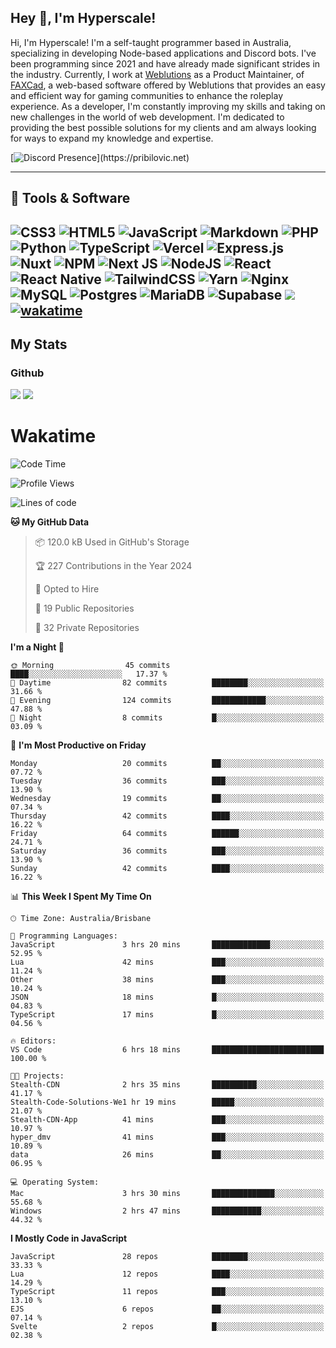 ## Hey 👋, I'm Hyperscale!

Hi, I'm Hyperscale! I'm a self-taught programmer based in Australia, specializing in developing Node-based applications and Discord bots. I've been programming since 2021 and have already made significant strides in the industry. Currently, I work at [Weblutions](https://weblutions.com) as a Product Maintainer, of [FAXCad](https://weblutions.com/store/faxcad), a web-based software offered by Weblutions that provides an easy and efficient way for gaming communities to enhance the roleplay experience. As a developer, I'm constantly improving my skills and taking on new challenges in the world of web development. I'm dedicated to providing the best possible solutions for my clients and am always looking for ways to expand my knowledge and expertise.

[![Discord Presence](https://lanyard.cnrad.dev/api/906061699562475581?=idleMessage=:Just%Chillin%With%My%Kangaroo!)](https://pribilovic.net)

<p align="center">
<a href="https://github.com/Hyperscale1">
</a>
</p>

---
## 🔧 Tools & Software

![CSS3](https://img.shields.io/badge/css3-%231572B6.svg?style=for-the-badge&logo=css3&logoColor=white) ![HTML5](https://img.shields.io/badge/html5-%23E34F26.svg?style=for-the-badge&logo=html5&logoColor=white) ![JavaScript](https://img.shields.io/badge/javascript-%23323330.svg?style=for-the-badge&logo=javascript&logoColor=%23F7DF1E)  ![Markdown](https://img.shields.io/badge/markdown-%23000000.svg?style=for-the-badge&logo=markdown&logoColor=white) ![PHP](https://img.shields.io/badge/php-%23777BB4.svg?style=for-the-badge&logo=php&logoColor=white) ![Python](https://img.shields.io/badge/python-3670A0?style=for-the-badge&logo=python&logoColor=ffdd54) ![TypeScript](https://img.shields.io/badge/typescript-%23007ACC.svg?style=for-the-badge&logo=typescript&logoColor=white) ![Vercel](https://img.shields.io/badge/vercel-%23000000.svg?style=for-the-badge&logo=vercel&logoColor=white) ![Express.js](https://img.shields.io/badge/express.js-%23404d59.svg?style=for-the-badge&logo=express&logoColor=%2361DAFB) ![Nuxt](https://img.shields.io/badge/Nuxt-%23404d59.svg?style=for-the-badge&logo=nuxtdotjs&logoColor=%02dc82)  ![NPM](https://img.shields.io/badge/NPM-%23000000.svg?style=for-the-badge&logo=npm&logoColor=white) ![Next JS](https://img.shields.io/badge/Next-black?style=for-the-badge&logo=next.js&logoColor=white) ![NodeJS](https://img.shields.io/badge/node.js-6DA55F?style=for-the-badge&logo=node.js&logoColor=white) ![React](https://img.shields.io/badge/react-%2320232a.svg?style=for-the-badge&logo=react&logoColor=%2361DAFB) ![React Native](https://img.shields.io/badge/react_native-%2320232a.svg?style=for-the-badge&logo=react&logoColor=%2361DAFB) ![TailwindCSS](https://img.shields.io/badge/tailwindcss-%2338B2AC.svg?style=for-the-badge&logo=tailwind-css&logoColor=white) ![Yarn](https://img.shields.io/badge/yarn-%232C8EBB.svg?style=for-the-badge&logo=yarn&logoColor=white) ![Nginx](https://img.shields.io/badge/nginx-%23009639.svg?style=for-the-badge&logo=nginx&logoColor=white) ![MySQL](https://img.shields.io/badge/mysql-%2300f.svg?style=for-the-badge&logo=mysql&logoColor=white) ![Postgres](https://img.shields.io/badge/postgres-%23316192.svg?style=for-the-badge&logo=postgresql&logoColor=white) ![MariaDB](https://img.shields.io/badge/mariadb-%23316192.svg?style=for-the-badge&logo=mariadb&logoColor=white) ![Supabase](https://img.shields.io/badge/Supabase-3ECF8E?style=for-the-badge&logo=supabase&logoColor=white) ![](https://img.shields.io/badge/Ubuntu-E95420?style=for-the-badge&logo=ubuntu&logoColor=white) [![wakatime](https://wakatime.com/badge/user/6e098b16-30e8-493e-bf77-598fafbb912d.svg?style=for-the-badge)](https://wakatime.com/@6e098b16-30e8-493e-bf77-598fafbb912d) 
---
## My Stats

### Github
![](https://github-readme-stats.vercel.app/api?username=Hyperscale1&theme=blue-green)
![](https://github-readme-stats.vercel.app/api/top-langs/?username=Hyperscale1&theme=blue-green)

# Wakatime
<!--START_SECTION:waka-->
![Code Time](http://img.shields.io/badge/Code%20Time-867%20hrs%2033%20mins-blue)

![Profile Views](http://img.shields.io/badge/Profile%20Views-1-blue)

![Lines of code](https://img.shields.io/badge/From%20Hello%20World%20I%27ve%20Written-523.8%20thousand%20lines%20of%20code-blue)

**🐱 My GitHub Data** 

> 📦 120.0 kB Used in GitHub's Storage 
 > 
> 🏆 227 Contributions in the Year 2024
 > 
> 💼 Opted to Hire
 > 
> 📜 19 Public Repositories 
 > 
> 🔑 32 Private Repositories 
 > 
**I'm a Night 🦉** 

```text
🌞 Morning                45 commits          ████░░░░░░░░░░░░░░░░░░░░░   17.37 % 
🌆 Daytime                82 commits          ████████░░░░░░░░░░░░░░░░░   31.66 % 
🌃 Evening                124 commits         ████████████░░░░░░░░░░░░░   47.88 % 
🌙 Night                  8 commits           █░░░░░░░░░░░░░░░░░░░░░░░░   03.09 % 
```
📅 **I'm Most Productive on Friday** 

```text
Monday                   20 commits          ██░░░░░░░░░░░░░░░░░░░░░░░   07.72 % 
Tuesday                  36 commits          ███░░░░░░░░░░░░░░░░░░░░░░   13.90 % 
Wednesday                19 commits          ██░░░░░░░░░░░░░░░░░░░░░░░   07.34 % 
Thursday                 42 commits          ████░░░░░░░░░░░░░░░░░░░░░   16.22 % 
Friday                   64 commits          ██████░░░░░░░░░░░░░░░░░░░   24.71 % 
Saturday                 36 commits          ███░░░░░░░░░░░░░░░░░░░░░░   13.90 % 
Sunday                   42 commits          ████░░░░░░░░░░░░░░░░░░░░░   16.22 % 
```


📊 **This Week I Spent My Time On** 

```text
🕑︎ Time Zone: Australia/Brisbane

💬 Programming Languages: 
JavaScript               3 hrs 20 mins       █████████████░░░░░░░░░░░░   52.95 % 
Lua                      42 mins             ███░░░░░░░░░░░░░░░░░░░░░░   11.24 % 
Other                    38 mins             ███░░░░░░░░░░░░░░░░░░░░░░   10.24 % 
JSON                     18 mins             █░░░░░░░░░░░░░░░░░░░░░░░░   04.83 % 
TypeScript               17 mins             █░░░░░░░░░░░░░░░░░░░░░░░░   04.56 % 

🔥 Editors: 
VS Code                  6 hrs 18 mins       █████████████████████████   100.00 % 

🐱‍💻 Projects: 
Stealth-CDN              2 hrs 35 mins       ██████████░░░░░░░░░░░░░░░   41.17 % 
Stealth-Code-Solutions-We1 hr 19 mins        █████░░░░░░░░░░░░░░░░░░░░   21.07 % 
Stealth-CDN-App          41 mins             ███░░░░░░░░░░░░░░░░░░░░░░   10.97 % 
hyper_dmv                41 mins             ███░░░░░░░░░░░░░░░░░░░░░░   10.89 % 
data                     26 mins             ██░░░░░░░░░░░░░░░░░░░░░░░   06.95 % 

💻 Operating System: 
Mac                      3 hrs 30 mins       ██████████████░░░░░░░░░░░   55.68 % 
Windows                  2 hrs 47 mins       ███████████░░░░░░░░░░░░░░   44.32 % 
```

**I Mostly Code in JavaScript** 

```text
JavaScript               28 repos            ████████░░░░░░░░░░░░░░░░░   33.33 % 
Lua                      12 repos            ████░░░░░░░░░░░░░░░░░░░░░   14.29 % 
TypeScript               11 repos            ███░░░░░░░░░░░░░░░░░░░░░░   13.10 % 
EJS                      6 repos             ██░░░░░░░░░░░░░░░░░░░░░░░   07.14 % 
Svelte                   2 repos             █░░░░░░░░░░░░░░░░░░░░░░░░   02.38 % 
```




<!--END_SECTION:waka-->
